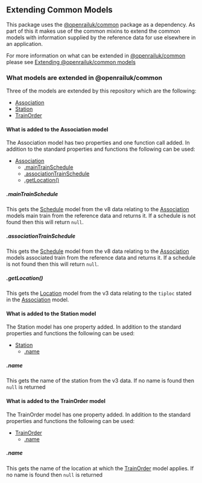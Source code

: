 ## Extending Common Models

This package uses the [@openrailuk/common](https://www.npmjs.com/package/@openrailuk/common) package as a dependency. As part of this it makes use of the common mixins to extend the common models with information supplied by the reference data for use elsewhere in an application.

For more information on what can be extended in [@openrailuk/common](https://www.npmjs.com/package/@openrailuk/common) please see [Extending @openrailuk/common models](https://openrail.gitlab.io/docs/uk/common/Extending_Classes)

### What models are extended in @openrailuk/common

Three of the models are extended by this repository which are the following:

* [Association](https://openrail.gitlab.io/docs/uk/common/Models#Association)
* [Station](https://openrail.gitlab.io/docs/uk/common/Models#Station)
* [TrainOrder](https://openrail.gitlab.io/docs/uk/common/Models#TrainOrder)

#### What is added to the Association model

The Association model has two properties and one function call added. In addition to the standard properties and functions the following can be used:

* [Association](https://openrail.gitlab.io/docs/uk/common/Models#Association)
  * [.mainTrainSchedule](#-maintrainschedule)
  * [.associationTrainSchedule](#-associationtrainschedule)
  * [.getLocation()](#-getlocation--)

##### .mainTrainSchedule

This gets the [Schedule](https://openrail.gitlab.io/docs/uk/common/Models#Schedule) model from the v8 data relating to the [Association](https://openrail.gitlab.io/docs/uk/common/Models#Association) models main train from the reference data and returns it. If a schedule is not found then this will return `null`.

##### .associationTrainSchedule

This gets the [Schedule](https://openrail.gitlab.io/docs/uk/common/Models#Schedule) model from the v8 data relating to the [Association](https://openrail.gitlab.io/docs/uk/common/Models#Association) models associated train from the reference data and returns it. If a schedule is not found then this will return `null`.

##### .getLocation()

This gets the [Location](https://openrail.gitlab.io/docs/uk/common/Models#Location) model from the v3 data relating to the `tiploc` stated in the [Association](https://openrail.gitlab.io/docs/uk/common/Models#Association) model.

#### What is added to the Station model

The Station model has one property added. In addition to the standard properties and functions the following can be used:

* [Station](https://openrail.gitlab.io/docs/uk/common/Models#Station)
  * [.name](#-name)

##### .name

This gets the name of the station from the v3 data. If no name is found then `null` is returned

#### What is added to the TrainOrder model

The TrainOrder model has one property added. In addition to the standard properties and functions the following can be used:

* [TrainOrder](https://openrail.gitlab.io/docs/uk/common/Models#TrainOrder)
  * [.name](#-name)

##### .name

This gets the name of the location at which the [TrainOrder](https://openrail.gitlab.io/docs/uk/common/Models#TrainOrder) model applies. If no name is found then `null` is returned